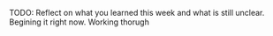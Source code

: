 TODO: Reflect on what you learned this week and what is still unclear.
Begining it right now. 
Working thorugh 
